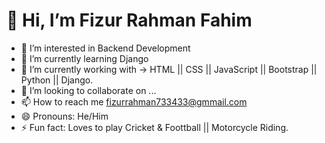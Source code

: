 # 👋 Hi, I’m Fizur Rahman Fahim
- 👀 I’m interested in Backend Development
- 🌱 I’m currently learning Django
- 🌱 I’m currently working with -> HTML || CSS || JavaScript || Bootstrap || Python || Django.
- 💞️ I’m looking to collaborate on ...
- 📫 How to reach me fizurrahman733433@gmmail.com
- 😄 Pronouns: He/Him
- ⚡ Fun fact: Loves to play Cricket & Foottball || Motorcycle Riding. 

<!---
Fizur-Rahman-Fahim/Fizur-Rahman-Fahim is a ✨ special ✨ repository because its `README.md` (this file) appears on your GitHub profile.
You can click the Preview link to take a look at your changes.
--->
